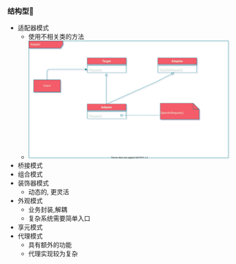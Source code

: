 ### 结构型🚀️

- 适配器模式
    - 使用不相关类的方法
    - ![adapter](../images/adapter.svg)
- 桥接模式
- 组合模式
- 装饰器模式
    - 动态的, 更灵活
- 外观模式
    - 业务封装,解耦
    - 复杂系统需要简单入口
- 享元模式
- 代理模式
    - 具有额外的功能
    - 代理实现较为复杂